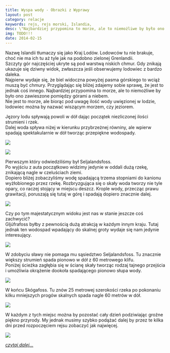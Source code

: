 ```yaml
---
title: Wyspa wody - Obrazki z Wyprawy
layout: post
category: relacje
keywords: rejs, rejs morski, Islandia, 
desc: \"Najbardziej przypomina to morze, ale to niemożliwe by było ono zawieszone pomiędzy górami a niebem.\" Relacja z rejsu Islandia - Wyspy Owcze - Szkocja - Hebrydy - Mann - Irlandia.
img: TODO!!!
date: 2014-02-15
---
```


Nazwę Islandii tłumaczy się jako Kraj Lodów. Lodowców tu nie brakuje, choć nie ma ich tu aż tyle jak na podobno zielonej Grenlandii.  
Szczyty gór najczęściej ukryte są pod warstwą niskich chmur. Gdy znikają ukazuje się dziwny widok, zwłaszcza jeśli obserwujemy lodowiec z bardzo daleka.  
Najpierw wydaje się, że biel widoczna powyżej pasma górskiego to wciąż muszą być chmury. Przyglądając się bliżej zdajemy sobie sprawę, 
że jest to jednak coś innego. Najbardziej przypomina to morze, ale to niemożliwe by było ono zawieszone pomiędzy górami a niebem.   
Nie jest to morze, ale biorąc pod uwagę ilość wody uwięzionej w lodzie, lodowiec można by nazwać wiszącym morzem, czy jeziorem.  

Jęzory lodu spływają powoli w dół dając początek niezliczonej ilości strumieni i rzek.  
Dalej woda spływa niżej w kierunku przybrzeżnej równiny, ale wpierw spadają spektakularnie w dół tworząc przepiękne wodospady.  

![](https://draftin.com:443/images/875?token=YkFSZq40tOyIw7W6UhTRzZab23xdjKaYCwOXCelYJqoMTtkJ3WNvGyFJ56DeCCSE0FjQ4tgB2oNwM4OZacEOxAU) 

![](https://draftin.com:443/images/877?token=fg1KIwsRTKPnn7yLAdgw7w_LOtNflOXAIKmkM0kzYSROOwpbXcf1__IjQ0lmrdVJKWpc9X9rSoUec-IJArYqCEA) 

Pierwszym który odwiedziliśmy był Seljalandsfoss.  
Po wyjściu z auta początkowo widzimy jedynie w oddali dużą rzekę, znikającą nagle w czeluściach ziemi.   
Dopiero bliżej zobaczyliśmy wodę spadającą trzema stopniami do kanionu wyżłobionego przez rzekę. Rozbryzgująca się o skały woda 
tworzy nie tyle opary, co raczej stojący w miejscu deszcz. Krople wody, przecząc prawu grawitacji, poruszają się tutaj w górę 
i spadają dopiero znacznie dalej.  

![](https://draftin.com:443/images/876?token=FVk0i0OeQJNeFl-kEorYTRE9GfBcyiUdtAM2qB3hia3W_OxUi_g8murCyYOBftddCHofGHub5d4YYF4dr5jNnl4) 

Czy po tym majestatycznym widoku jest nas w stanie jeszcze coś zachwycić?  
Gljúfrafoss byłby z pewnością dużą atrakcją w każdym innym kraju. Tutaj jednak ten wodospad wpadający do skalnej groty 
wydaje się nam jedynie interesujący.  

![](https://draftin.com:443/images/878?token=2C6ieK-Q6TTUhkSuymbZhoLqURVhRJXyiUxS33QzONO_FwQw0vKYiHdC9l5v6bh_cJAmFJrjIZjRDNF_OhOi0lk) 

W zdobyciu sławy nie pomaga mu sąsiedztwo Seljalandsfoss. Tu znacznie większy strumień spada pionowo w dół z 60 metrowego klifu.  
Poniżej ścieżka zagłębia się w ścianę skały tworząc rodzaj tajnego przejścia i umożliwia okrążenie dookoła spadającego pionowo słupa wody.  

![](https://draftin.com:443/images/879?token=MhfwioSADNzHvLGWrBl6gamtNxlrRmy_Bek-A17sN_NGtgfzxquE24ltLXUzSy_8GNfV6iO-NEYZc4yuuoaQ1aM) 

W końcu Skógafoss. Tu znów 25 metrowej szerokości rzeka po pokonaniu kilku mniejszych progów skalnych spada nagle 60 metrów w dół.   

![](https://draftin.com:443/images/880?token=CzstXn2RNgGTwNBARO0dQDlcyKu6T5c4NEhl5BKWmwV09BZ1bnaV_j26YB4nWJNpDyNcgzhCVxUU6ZRkzwXWvXY) 

W każdym z tych miejsc można by pozostać cały dzień podziwiając groźne piękno przyrody. My jednak musimy szybko podążać dalej 
by przez te kilka dni przed rozpoczęciem rejsu zobaczyć jak najwięcej.  

![](https://draftin.com:443/images/881?token=2w2Gs5GPxEKOHRCkYlWWXHobDuSC8iAKAdHC3JH8TBLZyC1gkbQ5Mq5YgO9wTVrUqsbuaZqX_1DW5GmAURMCyoY)

*[czytaj dalej...](/obrazki-z-wyprawy/wyspa-ognia.html)*